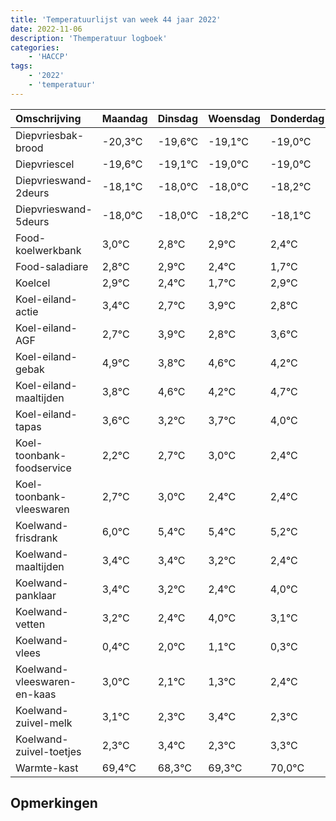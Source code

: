 ```yaml
---
title: 'Temperatuurlijst van week 44 jaar 2022'
date: 2022-11-06
description: 'Themperatuur logboek'
categories:
    - 'HACCP'
tags:
    - '2022'
    - 'temperatuur'
---
```

|Omschrijving|Maandag|Dinsdag|Woensdag|Donderdag|Vrijdag|Zaterdag|Zondag|
|:---|:---|:---|:---|:---|:---|:---|:---|
|Diepvriesbak-brood|-20,3°C|-19,6°C|-19,1°C|-19,0°C|-19,0°C|-19,2°C|-19,1°C|
|Diepvriescel|-19,6°C|-19,1°C|-19,0°C|-19,0°C|-19,2°C|-19,1°C|-19,6°C|
|Diepvrieswand-2deurs|-18,1°C|-18,0°C|-18,0°C|-18,2°C|-18,1°C|-18,6°C|-19,3°C|
|Diepvrieswand-5deurs|-18,0°C|-18,0°C|-18,2°C|-18,1°C|-18,6°C|-19,3°C|-18,1°C|
|Food-koelwerkbank|3,0°C|2,8°C|2,9°C|2,4°C|1,7°C|2,9°C|1,8°C|
|Food-saladiare|2,8°C|2,9°C|2,4°C|1,7°C|2,9°C|1,8°C|2,6°C|
|Koelcel|2,9°C|2,4°C|1,7°C|2,9°C|1,8°C|2,6°C|2,2°C|
|Koel-eiland-actie|3,4°C|2,7°C|3,9°C|2,8°C|3,6°C|3,2°C|3,7°C|
|Koel-eiland-AGF|2,7°C|3,9°C|2,8°C|3,6°C|3,2°C|3,7°C|4,0°C|
|Koel-eiland-gebak|4,9°C|3,8°C|4,6°C|4,2°C|4,7°C|5,0°C|4,4°C|
|Koel-eiland-maaltijden|3,8°C|4,6°C|4,2°C|4,7°C|5,0°C|4,4°C|4,4°C|
|Koel-eiland-tapas|3,6°C|3,2°C|3,7°C|4,0°C|3,4°C|3,4°C|3,2°C|
|Koel-toonbank-foodservice|2,2°C|2,7°C|3,0°C|2,4°C|2,4°C|2,2°C|1,4°C|
|Koel-toonbank-vleeswaren|2,7°C|3,0°C|2,4°C|2,4°C|2,2°C|1,4°C|3,0°C|
|Koelwand-frisdrank|6,0°C|5,4°C|5,4°C|5,2°C|4,4°C|6,0°C|5,1°C|
|Koelwand-maaltijden|3,4°C|3,4°C|3,2°C|2,4°C|4,0°C|3,1°C|2,3°C|
|Koelwand-panklaar|3,4°C|3,2°C|2,4°C|4,0°C|3,1°C|2,3°C|3,4°C|
|Koelwand-vetten|3,2°C|2,4°C|4,0°C|3,1°C|2,3°C|3,4°C|2,3°C|
|Koelwand-vlees|0,4°C|2,0°C|1,1°C|0,3°C|1,4°C|0,3°C|1,3°C|
|Koelwand-vleeswaren-en-kaas|3,0°C|2,1°C|1,3°C|2,4°C|1,3°C|2,3°C|3,0°C|
|Koelwand-zuivel-melk|3,1°C|2,3°C|3,4°C|2,3°C|3,3°C|4,0°C|2,8°C|
|Koelwand-zuivel-toetjes|2,3°C|3,4°C|2,3°C|3,3°C|4,0°C|2,8°C|3,2°C|
|Warmte-kast|69,4°C|68,3°C|69,3°C|70,0°C|68,8°C|69,2°C|70,0°C|

## Opmerkingen


